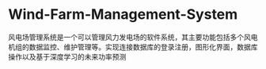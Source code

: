 # Wind-Farm-Management-System
风电场管理系统是一个可以管理风力发电场的软件系统，其主要功能包括多个风电机组的数据监控、维护管理等。实现连接数据库的登录注册，图形化界面，数据库操作以及基于深度学习的未来功率预测
